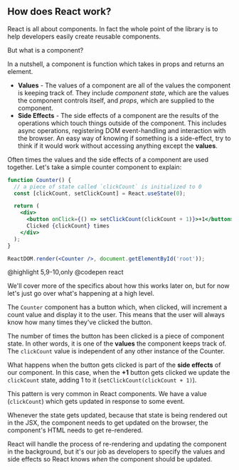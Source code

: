 ## How does React work?

React is all about components. In fact the whole point of the library is to help developers easily create reusable components.

But what is a component?

In a nutshell, a component is function which takes in props and returns an element.

- **Values** - The values of a component are all of the values the component is keeping track of. They include _component state_, which are the values the component controls itself, and _props_, which are supplied to the component.
- **Side Effects** - The side effects of a component are the results of the operations which touch things outside of the component. This includes async operations, registering DOM event-handling and interaction with the browser. An easy way of knowing if something is a side-effect, try to think if it would work without accessing anything except the **values**.

Often times the values and the side effects of a component are used together. Let's take a simple counter component to explain:

```jsx
function Counter() {
  // a piece of state called `clickCount` is initialized to 0
  const [clickCount, setClickCount] = React.useState(0);

  return (
    <div>
      <button onClick={() => setClickCount(clickCount + 1)}>+1</button>
      Clicked {clickCount} times
    </div>
  );
}

ReactDOM.render(<Counter />, document.getElementById('root'));
```
@highlight 5,9-10,only
@codepen react

We'll cover more of the specifics about how this works later on, but for now let's just go over what's happening at a high level.

The `Counter` component has a button which, when clicked, will increment a count value and display it to the user. This means that the user will always know how many times they've clicked the button.

The number of times the button has been clicked is a piece of component state. In other words, it is one of the **values** the component keeps track of. The `clickCount` value is independent of any other instance of the Counter.

What happens when the button gets clicked is part of the **side effects** of our component. In this case, when the **+1** button gets clicked we update the `clickCount` state, adding 1 to it (`setClickCount(clickCount + 1)`).

This pattern is very common in React components. We have a value (`clickCount`) which gets updated in response to some event.

Whenever the state gets updated, because that state is being rendered out in the JSX, the component needs to get updated on the browser, the component's HTML needs to get re-rendered.

React will handle the process of re-rendering and updating the component in the background, but it's our job as developers to specify the values and side effects so React knows _when_ the component should be updated.
